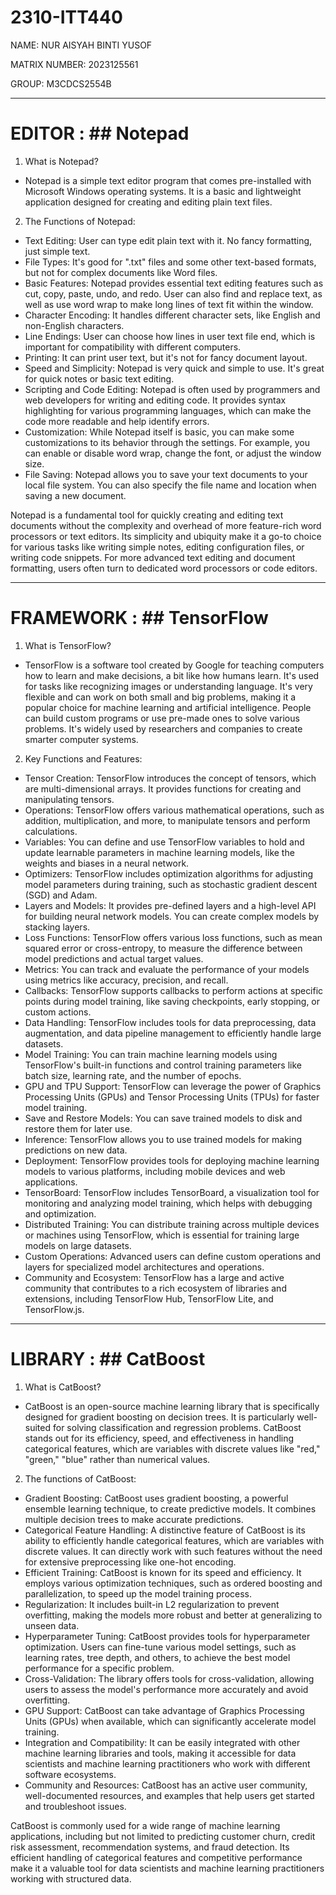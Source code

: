 # 2310-ITT440

NAME: NUR AISYAH BINTI YUSOF

MATRIX NUMBER: 2023125561

GROUP: M3CDCS2554B

------------------------------------------------------------------------------------------------------------------------------------------

# EDITOR : ## Notepad

1) What is Notepad?
- Notepad is a simple text editor program that comes pre-installed with Microsoft Windows operating systems. It is a basic and lightweight application designed for creating and editing plain text files.

2) The Functions of Notepad:
- Text Editing: User can type edit plain text with it. No fancy formatting, just simple text.
- File Types: It's good for ".txt" files and some other text-based formats, but not for complex documents like Word files.
- Basic Features: Notepad provides essential text editing features such as cut, copy, paste, undo, and redo. User can also find and replace text, as well as use word wrap to make long lines of text fit within the window.
- Character Encoding: It handles different character sets, like English and non-English characters.
- Line Endings: User can choose how lines in user text file end, which is important for compatibility with different computers.
- Printing: It can print user text, but it's not for fancy document layout.
- Speed and Simplicity: Notepad is very quick and simple to use. It's great for quick notes or basic text editing.
- Scripting and Code Editing: Notepad is often used by programmers and web developers for writing and editing code. It provides syntax highlighting for various programming languages, which can make the code more readable and help identify errors.
- Customization: While Notepad itself is basic, you can make some customizations to its behavior through the settings. For example, you can enable or disable word wrap, change the font, or adjust the window size.
- File Saving: Notepad allows you to save your text documents to your local file system. You can also specify the file name and location when saving a new document.

Notepad is a fundamental tool for quickly creating and editing text documents without the complexity and overhead of more feature-rich word processors or text editors. Its simplicity and ubiquity make it a go-to choice for various tasks like writing simple notes, editing configuration files, or writing code snippets. For more advanced text editing and document formatting, users often turn to dedicated word processors or code editors.

------------------------------------------------------------------------------------------------------------------------------------------

# FRAMEWORK : ## TensorFlow

1) What is TensorFlow?
- TensorFlow is a software tool created by Google for teaching computers how to learn and make decisions, a bit like how humans learn. It's used for tasks like recognizing images or understanding language. It's very flexible and can work on both small and big problems, making it a popular choice for machine learning and artificial intelligence. People can build custom programs or use pre-made ones to solve various problems. It's widely used by researchers and companies to create smarter computer systems.

2) Key Functions and Features:
- Tensor Creation: TensorFlow introduces the concept of tensors, which are multi-dimensional arrays. It provides functions for creating and manipulating tensors.
- Operations: TensorFlow offers various mathematical operations, such as addition, multiplication, and more, to manipulate tensors and perform calculations.
- Variables: You can define and use TensorFlow variables to hold and update learnable parameters in machine learning models, like the weights and biases in a neural network.
- Optimizers: TensorFlow includes optimization algorithms for adjusting model parameters during training, such as stochastic gradient descent (SGD) and Adam.
- Layers and Models: It provides pre-defined layers and a high-level API for building neural network models. You can create complex models by stacking layers.
- Loss Functions: TensorFlow offers various loss functions, such as mean squared error or cross-entropy, to measure the difference between model predictions and actual target values.
- Metrics: You can track and evaluate the performance of your models using metrics like accuracy, precision, and recall.
- Callbacks: TensorFlow supports callbacks to perform actions at specific points during model training, like saving checkpoints, early stopping, or custom actions.
- Data Handling: TensorFlow includes tools for data preprocessing, data augmentation, and data pipeline management to efficiently handle large datasets.
- Model Training: You can train machine learning models using TensorFlow's built-in functions and control training parameters like batch size, learning rate, and the number of epochs.
- GPU and TPU Support: TensorFlow can leverage the power of Graphics Processing Units (GPUs) and Tensor Processing Units (TPUs) for faster model training.
- Save and Restore Models: You can save trained models to disk and restore them for later use.
- Inference: TensorFlow allows you to use trained models for making predictions on new data.
- Deployment: TensorFlow provides tools for deploying machine learning models to various platforms, including mobile devices and web applications.
- TensorBoard: TensorFlow includes TensorBoard, a visualization tool for monitoring and analyzing model training, which helps with debugging and optimization.
- Distributed Training: You can distribute training across multiple devices or machines using TensorFlow, which is essential for training large models on large datasets.
- Custom Operations: Advanced users can define custom operations and layers for specialized model architectures and operations.
- Community and Ecosystem: TensorFlow has a large and active community that contributes to a rich ecosystem of libraries and extensions, including TensorFlow Hub, TensorFlow Lite, and TensorFlow.js.

------------------------------------------------------------------------------------------------------------------------------------------

# LIBRARY : ## CatBoost

1) What is CatBoost?
- CatBoost is an open-source machine learning library that is specifically designed for gradient boosting on decision trees. It is particularly well-suited for solving classification and regression problems. CatBoost stands out for its efficiency, speed, and effectiveness in handling categorical features, which are variables with discrete values like "red," "green," "blue" rather than numerical values.

2) The functions of CatBoost:
- Gradient Boosting: CatBoost uses gradient boosting, a powerful ensemble learning technique, to create predictive models. It combines multiple decision trees to make accurate predictions.
- Categorical Feature Handling: A distinctive feature of CatBoost is its ability to efficiently handle categorical features, which are variables with discrete values. It can directly work with such features without the need for extensive preprocessing like one-hot encoding.
- Efficient Training: CatBoost is known for its speed and efficiency. It employs various optimization techniques, such as ordered boosting and parallelization, to speed up the model training process.
- Regularization: It includes built-in L2 regularization to prevent overfitting, making the models more robust and better at generalizing to unseen data.
- Hyperparameter Tuning: CatBoost provides tools for hyperparameter optimization. Users can fine-tune various model settings, such as learning rates, tree depth, and others, to achieve the best model performance for a specific problem.
- Cross-Validation: The library offers tools for cross-validation, allowing users to assess the model's performance more accurately and avoid overfitting.
- GPU Support: CatBoost can take advantage of Graphics Processing Units (GPUs) when available, which can significantly accelerate model training.
- Integration and Compatibility: It can be easily integrated with other machine learning libraries and tools, making it accessible for data scientists and machine learning practitioners who work with different software ecosystems.
- Community and Resources: CatBoost has an active user community, well-documented resources, and examples that help users get started and troubleshoot issues.

CatBoost is commonly used for a wide range of machine learning applications, including but not limited to predicting customer churn, credit risk assessment, recommendation systems, and fraud detection. Its efficient handling of categorical features and competitive performance make it a valuable tool for data scientists and machine learning practitioners working with structured data.
